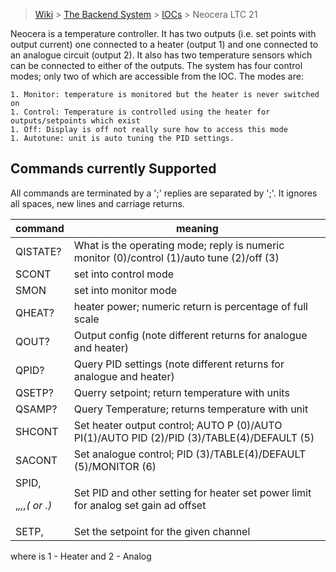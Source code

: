 > [Wiki](Home) > [The Backend System](The-Backend-System) > [IOCs](IOCs) > Neocera LTC 21

Neocera is a temperature controller. It has two outputs (i.e. set points with output current) one connected to a heater (output 1) and one connected to an analogue circuit (output 2). It also has two temperature sensors which can be connected to either of the outputs. 
The system has four control modes; only two of which are accessible from the IOC. The modes are:

    1. Monitor: temperature is monitored but the heater is never switched on
    1. Control: Temperature is controlled using the heater for outputs/setpoints which exist
    1. Off: Display is off not really sure how to access this mode
    1. Autotune: unit is auto tuning the PID settings.

## Commands currently Supported

All commands are terminated by a ';' replies are separated by ';'. It ignores all spaces, new lines and carriage returns.

command | meaning
 ---    | --------
QISTATE? | What is the operating mode; reply is numeric monitor (0)/control (1)/auto tune (2)/off (3)
SCONT | set into control mode
SMON | set into monitor mode
QHEAT? | heater power; numeric return is percentage of full scale
QOUT?<channel> | Output config (note different returns for analogue and heater)
QPID?<channel> | Query PID settings (note different returns for analogue and heater)
QSETP?<channel> | Querry setpoint; return temperature with units
QSAMP?<channel> | Query Temperature; returns temperature with unit
SHCONT<control enum> | Set heater output control; AUTO P (0)/AUTO PI(1)/AUTO PID (2)/PID (3)/TABLE(4)/DEFAULT (5)
SACONT<control enum> | Set analogue control; PID (3)/TABLE(4)/DEFAULT (5)/MONITOR (6)
SPID<channel>,<P>,<I>,<D>,<Manual percent term>,(<Power limit> or <Gain>.<Offset>) | Set PID and other setting for heater set power limit for analog set gain ad offset
SETP<channel>,<temp> | Set the setpoint for the given channel


where <channel> is 1 - Heater and 2 - Analog

